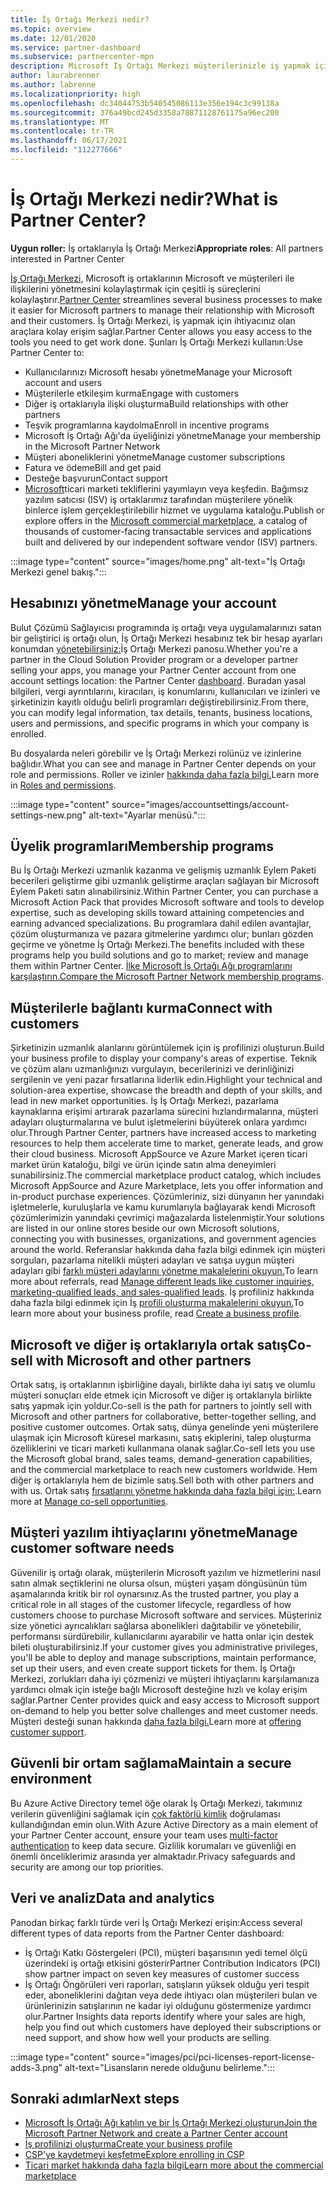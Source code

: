 ```yaml
---
title: İş Ortağı Merkezi nedir?
ms.topic: overview
ms.date: 12/01/2020
ms.service: partner-dashboard
ms.subservice: partnercenter-mpn
description: Microsoft İş Ortağı Merkezi müşterilerinizle iş yapmak için İş Ortağı Merkezi'i kullanma
author: laurabrenner
ms.author: labrenne
ms.localizationpriority: high
ms.openlocfilehash: dc34044753b540545086113e356e194c3c99138a
ms.sourcegitcommit: 376a49bcd245d3358a78871128761175a96ec200
ms.translationtype: MT
ms.contentlocale: tr-TR
ms.lasthandoff: 06/17/2021
ms.locfileid: "112277666"
---
```

# <a name="what-is-partner-center"></a><span data-ttu-id="b3e13-103">İş Ortağı Merkezi nedir?</span><span class="sxs-lookup"><span data-stu-id="b3e13-103">What is Partner Center?</span></span>

<span data-ttu-id="b3e13-104">**Uygun roller:** İş ortaklarıyla İş Ortağı Merkezi</span><span class="sxs-lookup"><span data-stu-id="b3e13-104">**Appropriate roles**: All partners interested in Partner Center</span></span>

<span data-ttu-id="b3e13-105">[İş Ortağı Merkezi,](https://partner.microsoft.com/dashboard/home) Microsoft iş ortaklarının Microsoft ve müşterileri ile ilişkilerini yönetmesini kolaylaştırmak için çeşitli iş süreçlerini kolaylaştırır.</span><span class="sxs-lookup"><span data-stu-id="b3e13-105">[Partner Center](https://partner.microsoft.com/dashboard/home) streamlines several business processes to make it easier for Microsoft partners to manage their relationship with Microsoft and their customers.</span></span> <span data-ttu-id="b3e13-106">İş Ortağı Merkezi, iş yapmak için ihtiyacınız olan araçlara kolay erişim sağlar.</span><span class="sxs-lookup"><span data-stu-id="b3e13-106">Partner Center allows you easy access to the tools you need to get work done.</span></span> <span data-ttu-id="b3e13-107">Şunları İş Ortağı Merkezi kullanın:</span><span class="sxs-lookup"><span data-stu-id="b3e13-107">Use Partner Center to:</span></span>

- <span data-ttu-id="b3e13-108">Kullanıcılarınızı Microsoft hesabı yönetme</span><span class="sxs-lookup"><span data-stu-id="b3e13-108">Manage your Microsoft account and users</span></span>
- <span data-ttu-id="b3e13-109">Müşterilerle etkileşim kurma</span><span class="sxs-lookup"><span data-stu-id="b3e13-109">Engage with customers</span></span>
- <span data-ttu-id="b3e13-110">Diğer iş ortaklarıyla ilişki oluşturma</span><span class="sxs-lookup"><span data-stu-id="b3e13-110">Build relationships with other partners</span></span>
- <span data-ttu-id="b3e13-111">Teşvik programlarına kaydolma</span><span class="sxs-lookup"><span data-stu-id="b3e13-111">Enroll in incentive programs</span></span>
- <span data-ttu-id="b3e13-112">Microsoft İş Ortağı Ağı'da üyeliğinizi yönetme</span><span class="sxs-lookup"><span data-stu-id="b3e13-112">Manage your membership in the Microsoft Partner Network</span></span>
- <span data-ttu-id="b3e13-113">Müşteri aboneliklerini yönetme</span><span class="sxs-lookup"><span data-stu-id="b3e13-113">Manage customer subscriptions</span></span>
- <span data-ttu-id="b3e13-114">Fatura ve ödeme</span><span class="sxs-lookup"><span data-stu-id="b3e13-114">Bill and get paid</span></span>
- <span data-ttu-id="b3e13-115">Desteğe başvurun</span><span class="sxs-lookup"><span data-stu-id="b3e13-115">Contact support</span></span>
- <span data-ttu-id="b3e13-116">[Microsoft](/azure/marketplace)ticari marketi tekliflerini yayımlayın veya keşfedin. Bağımsız yazılım satıcısı (ISV) iş ortaklarımız tarafından müşterilere yönelik binlerce işlem gerçekleştirilebilir hizmet ve uygulama kataloğu.</span><span class="sxs-lookup"><span data-stu-id="b3e13-116">Publish or explore offers in the [Microsoft commercial marketplace](/azure/marketplace), a catalog of thousands of customer-facing transactable services and applications built and delivered by our independent software vendor (ISV) partners.</span></span>

:::image type="content" source="images/home.png" alt-text="İş Ortağı Merkezi genel bakış.":::

## <a name="manage-your-account"></a><span data-ttu-id="b3e13-118">Hesabınızı yönetme</span><span class="sxs-lookup"><span data-stu-id="b3e13-118">Manage your account</span></span>

<span data-ttu-id="b3e13-119">Bulut Çözümü Sağlayıcısı programında iş ortağı veya uygulamalarınızı satan bir geliştirici iş ortağı olun, İş Ortağı Merkezi hesabınız tek bir hesap ayarları konumdan [yönetebilirsiniz:](https://partner.microsoft.com/dashboard/home)İş Ortağı Merkezi panosu.</span><span class="sxs-lookup"><span data-stu-id="b3e13-119">Whether you're a partner in the Cloud Solution Provider program or a developer partner selling your apps, you manage your Partner Center account from one account settings location: the Partner Center [dashboard](https://partner.microsoft.com/dashboard/home).</span></span> <span data-ttu-id="b3e13-120">Buradan yasal bilgileri, vergi ayrıntılarını, kiracıları, iş konumlarını, kullanıcıları ve izinleri ve şirketinizin kayıtlı olduğu belirli programları değiştirebilirsiniz.</span><span class="sxs-lookup"><span data-stu-id="b3e13-120">From there, you can modify legal information, tax details, tenants, business locations, users and permissions, and specific programs in which your company is enrolled.</span></span>

<span data-ttu-id="b3e13-121">Bu dosyalarda neleri görebilir ve İş Ortağı Merkezi rolünüz ve izinlerine bağlıdır.</span><span class="sxs-lookup"><span data-stu-id="b3e13-121">What you can see and manage in Partner Center depends on your role and permissions.</span></span> <span data-ttu-id="b3e13-122">Roller ve izinler [hakkında daha fazla bilgi.](permissions-overview.md)</span><span class="sxs-lookup"><span data-stu-id="b3e13-122">Learn more in [Roles and permissions](permissions-overview.md).</span></span>

:::image type="content" source="images/accountsettings/account-settings-new.png" alt-text="Ayarlar menüsü.":::

## <a name="membership-programs"></a><span data-ttu-id="b3e13-124">Üyelik programları</span><span class="sxs-lookup"><span data-stu-id="b3e13-124">Membership programs</span></span>

<span data-ttu-id="b3e13-125">Bu İş Ortağı Merkezi uzmanlık kazanma ve gelişmiş uzmanlık Eylem Paketi becerileri geliştirme gibi uzmanlık geliştirme araçları sağlayan bir Microsoft Eylem Paketi satın alınabilirsiniz.</span><span class="sxs-lookup"><span data-stu-id="b3e13-125">Within Partner Center, you can purchase a Microsoft Action Pack that provides Microsoft software and tools to develop expertise, such as developing skills toward attaining competencies and earning advanced specializations.</span></span> <span data-ttu-id="b3e13-126">Bu programlara dahil edilen avantajlar, çözüm oluşturmanıza ve pazara gitmelerine yardımcı olur; bunları gözden geçirme ve yönetme İş Ortağı Merkezi.</span><span class="sxs-lookup"><span data-stu-id="b3e13-126">The benefits included with these programs help you build solutions and go to market; review and manage them within Partner Center.</span></span> <span data-ttu-id="b3e13-127">[İlke Microsoft İş Ortağı Ağı programlarını karşılaştırın.](https://partner.microsoft.com/membership/compare-offers)</span><span class="sxs-lookup"><span data-stu-id="b3e13-127">[Compare the Microsoft Partner Network membership programs](https://partner.microsoft.com/membership/compare-offers).</span></span>

## <a name="connect-with-customers"></a><span data-ttu-id="b3e13-128">Müşterilerle bağlantı kurma</span><span class="sxs-lookup"><span data-stu-id="b3e13-128">Connect with customers</span></span>

<span data-ttu-id="b3e13-129">Şirketinizin uzmanlık alanlarını görüntülemek için iş profilinizi oluşturun.</span><span class="sxs-lookup"><span data-stu-id="b3e13-129">Build your business profile to display your company's areas of expertise.</span></span> <span data-ttu-id="b3e13-130">Teknik ve çözüm alanı uzmanlığınızı vurgulayın, becerilerinizi ve derinliğinizi sergilenin ve yeni pazar fırsatlarına liderlik edin.</span><span class="sxs-lookup"><span data-stu-id="b3e13-130">Highlight your technical and solution-area expertise, showcase the breadth and depth of your skills, and lead in new market opportunities.</span></span> <span data-ttu-id="b3e13-131">İş İş Ortağı Merkezi, pazarlama kaynaklarına erişimi artırarak pazarlama sürecini hızlandırmalarına, müşteri adayları oluşturmalarına ve bulut işletmelerini büyüterek onlara yardımcı olur.</span><span class="sxs-lookup"><span data-stu-id="b3e13-131">Through Partner Center, partners have increased access to marketing resources to help them accelerate time to market, generate leads, and grow their cloud business.</span></span> <span data-ttu-id="b3e13-132">Microsoft AppSource ve Azure Market içeren ticari market ürün kataloğu, bilgi ve ürün içinde satın alma deneyimleri sunabilirsiniz.</span><span class="sxs-lookup"><span data-stu-id="b3e13-132">The commercial marketplace product catalog, which includes Microsoft AppSource and Azure Marketplace, lets you offer information and in-product purchase experiences.</span></span> <span data-ttu-id="b3e13-133">Çözümleriniz, sizi dünyanın her yanındaki işletmelerle, kuruluşlarla ve kamu kurumlarıyla bağlayarak kendi Microsoft çözümlerimizin yanındaki çevrimiçi mağazalarda listelenmiştir.</span><span class="sxs-lookup"><span data-stu-id="b3e13-133">Your solutions are listed in our online stores beside our own Microsoft solutions, connecting you with businesses, organizations, and government agencies around the world.</span></span> <span data-ttu-id="b3e13-134">Referanslar hakkında daha fazla bilgi edinmek için müşteri sorguları, pazarlama nitelikli müşteri adayları ve satışa uygun müşteri adayları gibi [farklı müşteri adaylarını yönetme makalelerini okuyun.](manage-leads.md)</span><span class="sxs-lookup"><span data-stu-id="b3e13-134">To learn more about referrals, read [Manage different leads like customer inquiries, marketing-qualified leads, and sales-qualified leads](manage-leads.md).</span></span> <span data-ttu-id="b3e13-135">İş profiliniz hakkında daha fazla bilgi edinmek için İş [profili oluşturma makalelerini okuyun.](create-a-marketing-profile.md)</span><span class="sxs-lookup"><span data-stu-id="b3e13-135">To learn more about your business profile, read [Create a business profile](create-a-marketing-profile.md).</span></span>

## <a name="co-sell-with-microsoft-and-other-partners"></a><span data-ttu-id="b3e13-136">Microsoft ve diğer iş ortaklarıyla ortak satış</span><span class="sxs-lookup"><span data-stu-id="b3e13-136">Co-sell with Microsoft and other partners</span></span>

<span data-ttu-id="b3e13-137">Ortak satış, iş ortaklarının işbirliğine dayalı, birlikte daha iyi satış ve olumlu müşteri sonuçları elde etmek için Microsoft ve diğer iş ortaklarıyla birlikte satış yapmak için yoldur.</span><span class="sxs-lookup"><span data-stu-id="b3e13-137">Co-sell is the path for partners to jointly sell with Microsoft and other partners for collaborative, better-together selling, and positive customer outcomes.</span></span> <span data-ttu-id="b3e13-138">Ortak satış, dünya genelinde yeni müşterilere ulaşmak için Microsoft küresel markasını, satış ekiplerini, talep oluşturma özelliklerini ve ticari marketi kullanmana olanak sağlar.</span><span class="sxs-lookup"><span data-stu-id="b3e13-138">Co-sell lets you use the Microsoft global brand, sales teams, demand-generation capabilities, and the commercial marketplace to reach new customers worldwide.</span></span> <span data-ttu-id="b3e13-139">Hem diğer iş ortaklarıyla hem de bizimle satış.</span><span class="sxs-lookup"><span data-stu-id="b3e13-139">Sell both with other partners and with us.</span></span> <span data-ttu-id="b3e13-140">Ortak satış [fırsatlarını yönetme hakkında daha fazla bilgi için:](manage-co-sell-opportunities.md).</span><span class="sxs-lookup"><span data-stu-id="b3e13-140">Learn more at [Manage co-sell opportunities](manage-co-sell-opportunities.md).</span></span>

## <a name="manage-customer-software-needs"></a><span data-ttu-id="b3e13-141">Müşteri yazılım ihtiyaçlarını yönetme</span><span class="sxs-lookup"><span data-stu-id="b3e13-141">Manage customer software needs</span></span>

<span data-ttu-id="b3e13-142">Güvenilir iş ortağı olarak, müşterilerin Microsoft yazılım ve hizmetlerini nasıl satın almak seçtiklerini ne olursa olsun, müşteri yaşam döngüsünün tüm aşamalarında kritik bir rol oynarsınız.</span><span class="sxs-lookup"><span data-stu-id="b3e13-142">As the trusted partner, you play a critical role in all stages of the customer lifecycle, regardless of how customers choose to purchase Microsoft software and services.</span></span> <span data-ttu-id="b3e13-143">Müşteriniz size yönetici ayrıcalıkları sağlarsa abonelikleri dağıtabilir ve yönetebilir, performansı sürdürebilir, kullanıcılarını ayarabilir ve hatta onlar için destek bileti oluşturabilirsiniz.</span><span class="sxs-lookup"><span data-stu-id="b3e13-143">If your customer gives you administrative privileges, you'll be able to deploy and manage subscriptions, maintain performance, set up their users, and even create support tickets for them.</span></span> <span data-ttu-id="b3e13-144">İş Ortağı Merkezi, zorlukları daha iyi çözmenizi ve müşteri ihtiyaçlarını karşılamanıza yardımcı olmak için isteğe bağlı Microsoft desteğine hızlı ve kolay erişim sağlar.</span><span class="sxs-lookup"><span data-stu-id="b3e13-144">Partner Center provides quick and easy access to Microsoft support on-demand to help you better solve challenges and meet customer needs.</span></span> <span data-ttu-id="b3e13-145">Müşteri desteği sunan hakkında [daha fazla bilgi.](customer-support.md)</span><span class="sxs-lookup"><span data-stu-id="b3e13-145">Learn more at [offering customer support](customer-support.md).</span></span>

## <a name="maintain-a-secure-environment"></a><span data-ttu-id="b3e13-146">Güvenli bir ortam sağlama</span><span class="sxs-lookup"><span data-stu-id="b3e13-146">Maintain a secure environment</span></span>

<span data-ttu-id="b3e13-147">Bu Azure Active Directory temel öğe olarak İş Ortağı Merkezi, takımınız verilerin güvenliğini sağlamak için [çok faktörlü kimlik](partner-security-requirements-mandating-mfa.md) doğrulaması kullandığından emin olun.</span><span class="sxs-lookup"><span data-stu-id="b3e13-147">With Azure Active Directory as a main element of your Partner Center account, ensure your team uses [multi-factor authentication](partner-security-requirements-mandating-mfa.md) to keep data secure.</span></span> <span data-ttu-id="b3e13-148">Gizlilik korumaları ve güvenliği en önemli önceliklerimiz arasında yer almaktadır.</span><span class="sxs-lookup"><span data-stu-id="b3e13-148">Privacy safeguards and security are among our top priorities.</span></span>

## <a name="data-and-analytics"></a><span data-ttu-id="b3e13-149">Veri ve analiz</span><span class="sxs-lookup"><span data-stu-id="b3e13-149">Data and analytics</span></span>

<span data-ttu-id="b3e13-150">Panodan birkaç farklı türde veri İş Ortağı Merkezi erişin:</span><span class="sxs-lookup"><span data-stu-id="b3e13-150">Access several different types of data reports from the Partner Center dashboard:</span></span>

- <span data-ttu-id="b3e13-151">İş Ortağı Katkı Göstergeleri (PCI), müşteri başarısının yedi temel ölçü üzerindeki iş ortağı etkisini gösterir</span><span class="sxs-lookup"><span data-stu-id="b3e13-151">Partner Contribution Indicators (PCI) show partner impact on seven key measures of customer success</span></span>
- <span data-ttu-id="b3e13-152">İş Ortağı Öngörüleri veri raporları, satışların yüksek olduğu yeri tespit eder, aboneliklerini dağıtan veya dede ihtiyacı olan müşterileri bulan ve ürünlerinizin satışlarının ne kadar iyi olduğunu göstermenize yardımcı olur.</span><span class="sxs-lookup"><span data-stu-id="b3e13-152">Partner Insights data reports identify where your sales are high, help you find out which customers have deployed their subscriptions or need support, and show how well your products are selling.</span></span>

:::image type="content" source="images/pci/pci-licenses-report-license-adds-3.png" alt-text="Lisansların nerede olduğunu belirleme.":::

## <a name="next-steps"></a><span data-ttu-id="b3e13-154">Sonraki adımlar</span><span class="sxs-lookup"><span data-stu-id="b3e13-154">Next steps</span></span>

- [<span data-ttu-id="b3e13-155">Microsoft İş Ortağı Ağı katılın ve bir İş Ortağı Merkezi oluşturun</span><span class="sxs-lookup"><span data-stu-id="b3e13-155">Join the Microsoft Partner Network and create a Partner Center account</span></span>](mpn-create-a-partner-center-account.md)
- [<span data-ttu-id="b3e13-156">İş profilinizi oluşturma</span><span class="sxs-lookup"><span data-stu-id="b3e13-156">Create your business profile</span></span>](create-a-marketing-profile.md)
- [<span data-ttu-id="b3e13-157">CSP'ye kaydetmeyi keşfetme</span><span class="sxs-lookup"><span data-stu-id="b3e13-157">Explore enrolling in CSP</span></span>](csp-overview.md)
- [<span data-ttu-id="b3e13-158">Ticari market hakkında daha fazla bilgi</span><span class="sxs-lookup"><span data-stu-id="b3e13-158">Learn more about the commercial marketplace</span></span>](csp-commercial-marketplace-overview.md)
